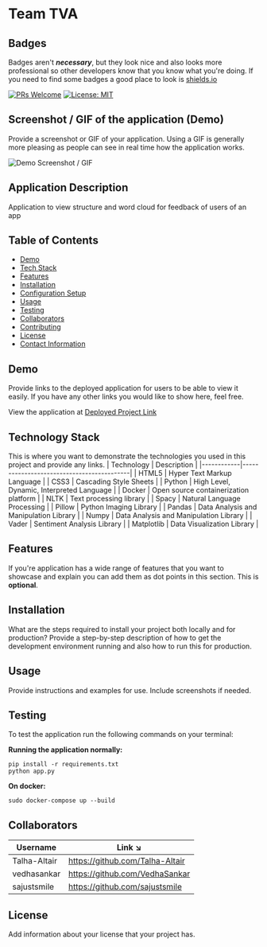 #  Team TVA

## Badges

Badges aren't **_necessary_**, but they look nice and also looks more professional so other developers know that you know what you're doing. If you need to find some badges a good place to look is [shields.io](https://shields.io/)

[![PRs Welcome](https://img.shields.io/badge/PRs-welcome-brightgreen.svg?style=flat-square)](http://makeapullrequest.com)
[![License: MIT](https://img.shields.io/badge/License-MIT-blue.svg)](https://opensource.org/licenses/MIT)

## Screenshot / GIF of the application (Demo)

Provide a screenshot or GIF of your application. Using a GIF is generally more pleasing as people can see in real time how the application works.

![Demo Screenshot / GIF](Link)

## Application Description

Application to view structure and word cloud for feedback of users of an app

## Table of Contents

* [Demo](#demo)
* [Tech Stack](#tech-stack)
* [Features](#features)
* [Installation](#installation)
* [Configuration Setup](#configuration-setup)
* [Usage](#usage)
* [Testing](#testing)
* [Collaborators](#collaborators)
* [Contributing](#contributing)
* [License](#license)
* [Contact Information](#contact-information)

## Demo

Provide links to the deployed application for users to be able to view it easily. If you have any other links you would like to show here, feel free.

View the application at [Deployed Project Link](Link)

## Technology Stack

This is where you want to demonstrate the technologies you used in this project and provide any links.
| Technology | Description                               |
|------------|-------------------------------------------|
| HTML5      | Hyper Text Markup Language                |
| CSS3       | Cascading Style Sheets                    |
| Python     | High Level, Dynamic, Interpreted Language |
| Docker     | Open source containerization platform     |
| NLTK       | Text processing library                   |
| Spacy      | Natural Language Processing               |
| Pillow     | Python Imaging Library                    |
| Pandas     | Data Analysis and Manipulation Library    |
| Numpy      | Data Analysis and Manipulation Library    |
| Vader      | Sentiment Analysis Library                |
| Matplotlib | Data Visualization Library                |

## Features

If you're application has a wide range of features that you want to showcase and explain you can add them as dot points in this section. This is **optional**.

## Installation

What are the steps required to install your project both locally and for production? Provide a step-by-step description of how to get the development environment running and also how to run this for production.

## Usage

Provide instructions and examples for use. Include screenshots if needed.

## Testing

To test the application run the following commands on your terminal:

**Running the application normally:**

```
pip install -r requirements.txt
python app.py
```

**On docker:**

```
sudo docker-compose up --build
```


## Collaborators

| Username   | Link ↘️                |
|------------|-----------------------|
| Talha-Altair | https://github.com/Talha-Altair |
| vedhasankar | https://github.com/VedhaSankar |
| sajustsmile | https://github.com/sajustsmile |




## License

Add information about your license that your project has.